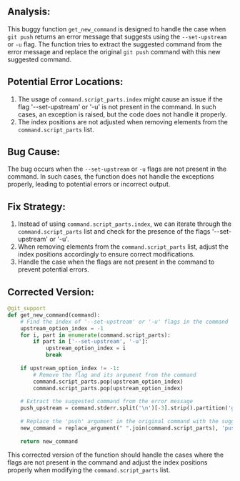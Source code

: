 ## Analysis:
This buggy function `get_new_command` is designed to handle the case when `git push` returns an error message that suggests using the `--set-upstream` or `-u` flag. The function tries to extract the suggested command from the error message and replace the original `git push` command with this new suggested command.

## Potential Error Locations:
1. The usage of `command.script_parts.index` might cause an issue if the flag '--set-upstream' or '-u' is not present in the command. In such cases, an exception is raised, but the code does not handle it properly.
2. The index positions are not adjusted when removing elements from the `command.script_parts` list.

## Bug Cause:
The bug occurs when the `--set-upstream` or `-u` flags are not present in the command. In such cases, the function does not handle the exceptions properly, leading to potential errors or incorrect output.

## Fix Strategy:
1. Instead of using `command.script_parts.index`, we can iterate through the `command.script_parts` list and check for the presence of the flags '--set-upstream' or '-u'.
2. When removing elements from the `command.script_parts` list, adjust the index positions accordingly to ensure correct modifications.
3. Handle the case when the flags are not present in the command to prevent potential errors.

## Corrected Version:
```python
@git_support
def get_new_command(command):
    # Find the index of '--set-upstream' or '-u' flags in the command
    upstream_option_index = -1
    for i, part in enumerate(command.script_parts):
        if part in ['--set-upstream', '-u']:
            upstream_option_index = i
            break
    
    if upstream_option_index != -1:
        # Remove the flag and its argument from the command
        command.script_parts.pop(upstream_option_index)
        command.script_parts.pop(upstream_option_index)
    
    # Extract the suggested command from the error message
    push_upstream = command.stderr.split('\n')[-3].strip().partition('git ')[2]
    
    # Replace the 'push' argument in the original command with the suggested command
    new_command = replace_argument(" ".join(command.script_parts), 'push', push_upstream)
    
    return new_command
```

This corrected version of the function should handle the cases where the flags are not present in the command and adjust the index positions properly when modifying the `command.script_parts` list.